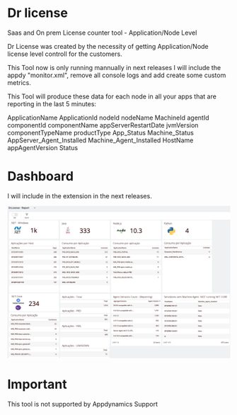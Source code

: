# Dr license

Saas and On prem License counter tool - Application/Node Level

Dr License was created by the necessity of getting Application/Node license level controll for the customers.

This Tool now is only running mannually in next releases I will include the appdy "monitor.xml", remove all console logs and add create some custom metrics.

This Tool will produce these data for each node in all your apps that are reporting in the last 5 minutes:

ApplicationName
ApplicationId
nodeId
nodeName
MachineId
agentId
componentId
componentName
appServerRestartDate
jvmVersion
componentTypeName
productType
App_Status
Machine_Status
AppServer_Agent_Installed
Machine_Agent_Installed
HostName
appAgentVersion
Status

# Dashboard

I will include in the extension in the next releases.

![Sample Dashboard](https://github.com/Appdynamics/drlicense/blob/master/DrLicense.png)

# Important

This tool is not supported by Appdynamics Support

